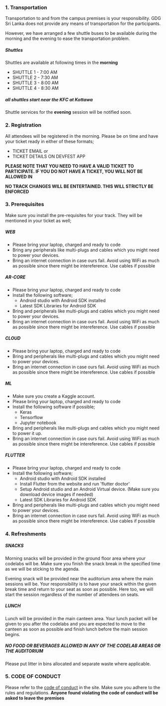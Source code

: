 ### 1. Transportation

Transportation to and from the campus premises is your responsibility. GDG Sri Lanka does not provide any means of transportation for the participants. 

However, we have arranged a few shuttle buses to be available during the morning and the evening to ease the transportation problem. 

##### Shuttles

Shuttles are available at following times in the **morning**
- SHUTTLE 1 - 7:00 AM
- SHUTTLE 2 - 7:30 AM
- SHUTTLE 3 - 8:00 AM
- SHUTTLE 4 - 8:30 AM
 ##### all shuttles start near the KFC at Kottawa

Shuttle services for the **evening** session will be notified soon.

### 2. Registration

All attendees will be registered in the morning. Please be on time and have your ticket ready in either of these formats;
- TICKET EMAIL or
- TICKET DETAILS ON DEVFEST APP

**PLEASE NOTE THAT YOU NEED TO HAVE A VALID TICKET TO PARTICIPATE. IF YOU DO NOT HAVE A TICKET, YOU WILL NOT BE ALLOWED IN**

**NO TRACK CHANGES WILL BE ENTERTAINED. THIS WILL STRICTLY BE ENFORCED**

### 3. Prerequisites

Make sure you install the pre-requisites for your track. They will be mentioned in your ticket as well;


##### WEB
- Please bring your laptop, charged and ready to code
- Bring any peripherals like multi-plugs and cables which you might need to power your devices.
- Bring an internet connection in case ours fail. Avoid using WiFi as much as possible since there might be intereference. Use cables if possible

##### AR-CORE
- Please bring your laptop, charged and ready to code
- Install the following software;
  - Android studio with Android SDK installed
  - Latest SDK Libraries for Android SDK
- Bring and peripherals like multi-plugs and cables which you might need to power your devices.
- Bring an internet connection in case ours fail. Avoid using WiFi as much as possible since there might be intereference. Use cables if possible

##### CLOUD
- Please bring your laptop, charged and ready to code
- Bring and peripherals like multi-plugs and cables which you might need to power your devices.
- Bring an internet connection in case ours fail. Avoid using WiFi as much as possible since there might be intereference. Use cables if possible

##### ML
- Make sure you create a Kaggle account.
- Please bring your laptop, charged and ready to code
- Install the following software if possible;
  - Keras
  - Tensorflow
  - Jupyter notebook
- Bring and peripherals like multi-plugs and cables which you might need to power it up.
- Bring an internet connection in case ours fail. Avoid using WiFi as much as possible since there might be intereference. Use cables if possible

##### FLUTTER
- Please bring your laptop, charged and ready to code
- Install the following software;
  - Android studio with Android SDK installed
  - Install Flutter from the website and run 'flutter doctor'
  - Setup Android studio and an Android Virtual device. (Make sure you download device images if needed)
  - Latest SDK Libraries for Android SDK
- Bring and peripherals like multi-plugs and cables which you might need to power your devices.
- Bring an internet connection in case ours fail. Avoid using WiFi as much as possible since there might be intereference. Use cables if possible


###  4. Refreshments
##### SNACKS
Morning snacks will be provided in the ground floor area where your codelabs will be. Make sure you finish the snack break in the specified time as we will be sticking to the agenda.

Evening snack will be provided near the auditorium area where the main sessions will be. Your responsibility is to have your snack within the given break time and return to your seat as soon as possible. Here too, we will start the session regardless of the number of attendees on seats.

##### LUNCH
Lunch will be provided in the main canteen area. Your lunch packet will be given to you after the codelabs and you are expected to move to the canteen as soon as possible and finish lunch before the main session begins.
##### NO FOOD OR BEVERAGES ALLOWED IN ANY OF THE CODELAB AREAS OR THE AUDITORIUM

Please put litter in bins allocated and separate waste where applicable. 

### 5. CODE OF CONDUCT

Please refer to the [code of conduct](/cod) in the site. Make sure you adhere to the rules and regulations. 
**Anyone found violating the code of conduct will be asked to leave the premises**


